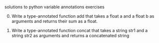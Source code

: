 solutions to python variable annotations exercises

0. Write a type-annotated function add that takes a float a and a float b as arguments and returns their sum as a float.

1. Write a type-annotated function concat that takes a string str1 and a string str2 as arguments and returns a concatenated string
